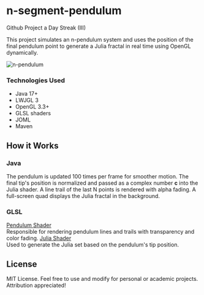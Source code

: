 # n-segment-pendulum
Github Project a Day Streak (III)

This project simulates an n-pendulum system and uses the position of the final pendulum point to generate a Julia fractal in real time using OpenGL dynamically.

![n-pendulum](https://github.com/user-attachments/assets/dd17fe5e-a9cd-4f85-af9e-68793436b6e0)

### Technologies Used
- Java 17+
- LWJGL 3
- OpenGL 3.3+
- GLSL shaders
- JOML
- Maven

## How it Works

### Java
The pendulum is updated 100 times per frame for smoother motion.
The final tip's position is normalized and passed as a complex number **c** into the Julia shader.
A line trail of the last N points is rendered with alpha fading.
A full-screen quad displays the Julia fractal in the background.

### GLSL
<ins> Pendulum Shader </ins> <br>
Responsible for rendering pendulum lines and trails with transparency and color fading.
<ins> Julia Shader </ins> <br>
Used to generate the Julia set based on the pendulum's tip position.

## License
MIT License. Feel free to use and modify for personal or academic projects. Attribution appreciated!
